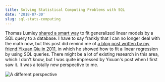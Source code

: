 ```yaml
---
title: Solving Statistical Computing Problems with SQL
date: '2018-07-30'
slug: sql-stats-computing
---
```


Thomas Lumley [shared a smart way](https://twitter.com/tslumley/status/1023850297028829184) to fit generalized linear models by a SQL query to a database. I have to say frankly that I can no longer deal with the math now, but this post did remind me of [a blog post written by my friend Yixuan Qiu in 2011](https://statr.me/2011/10/large-regression/), in which he showed how to fit a linear regression by using SQL queries. There might be a lot of existing research in this area, which I don't know, but I was quite impressed by Yixuan's post when I first saw it. It was a totally new perspective to me.

![A different perspective](https://slides.yihui.org/gif/ultraman.gif)
